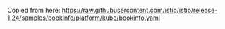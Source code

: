 Copied from here: https://raw.githubusercontent.com/istio/istio/release-1.24/samples/bookinfo/platform/kube/bookinfo.yaml
